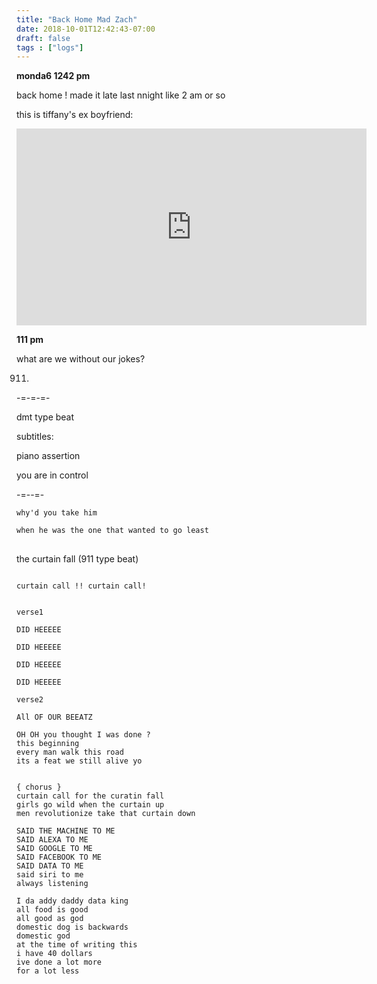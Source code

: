 ```yaml
---
title: "Back Home Mad Zach"
date: 2018-10-01T12:42:43-07:00
draft: false
tags : ["logs"]
---
```



**monda6 1242 pm**

back home ! made it late last nnight like 2 am or so

this is tiffany's ex boyfriend:

<iframe width="560" height="315" src="https://www.youtube.com/embed/v00gglkIAPQ" frameborder="0" allow="autoplay; encrypted-media" allowfullscreen></iframe>



**111 pm**

what are we without our jokes?

911.


-=-=-=-

dmt type beat

subtitles:

piano assertion

you are in control




-=--=-

```
why'd you take him

when he was the one that wanted to go least

```


##
the curtain fall (911 type beat)


  ```

  curtain call !! curtain call!


verse1

DID HEEEEE

DID HEEEEE

DID HEEEEE

DID HEEEEE

verse2

All OF OUR BEEATZ

OH OH you thought I was done ?
this beginning
every man walk this road
its a feat we still alive yo


{ chorus }
curtain call for the curatin fall
girls go wild when the curtain up
men revolutionize take that curtain down

SAID THE MACHINE TO ME
SAID ALEXA TO ME
SAID GOOGLE TO ME
SAID FACEBOOK TO ME
SAID DATA TO ME
said siri to me
always listening

I da addy daddy data king
all food is good
all good as god
domestic dog is backwards
domestic god
at the time of writing this
i have 40 dollars
ive done a lot more
for a lot less



```
